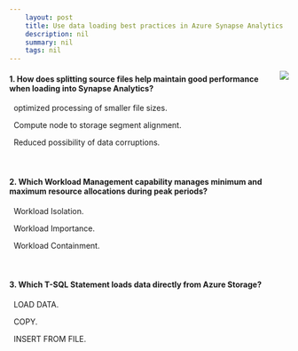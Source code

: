 ```yaml
---
    layout: post
    title: Use data loading best practices in Azure Synapse Analytics 
    description: nil
    summary: nil
    tags: nil
---
```



 <a target="_blank" href="https://docs.microsoft.com/en-us/learn/modules/use-data-loading-best-practices-azure-synapse-analytics/11-knowledge-check/"><i class="fas fa-external-link-alt"></i> </a>
 <img align="right" src="https://docs.microsoft.com/en-us/learn/achievements/use-data-loading-best-practices-in-azure-synapse-analytics.svg">
####  1. How does splitting source files help maintain good performance when loading into Synapse Analytics?


<i class='far fa-square'></i> &nbsp;&nbsp;optimized processing of smaller file sizes.

<i class='fas fa-check-square' style='color: Dodgerblue;'></i> &nbsp;&nbsp;Compute node to storage segment alignment.

<i class='far fa-square'></i> &nbsp;&nbsp;Reduced possibility of data corruptions.
<br />
<br />
<br />

####  2. Which Workload Management capability manages minimum and maximum resource allocations during peak periods?


<i class='fas fa-check-square' style='color: Dodgerblue;'></i> &nbsp;&nbsp;Workload Isolation.

<i class='far fa-square'></i> &nbsp;&nbsp;Workload Importance.

<i class='far fa-square'></i> &nbsp;&nbsp;Workload Containment.
<br />
<br />
<br />

####  3. Which T-SQL Statement loads data directly from Azure Storage?


<i class='far fa-square'></i> &nbsp;&nbsp;LOAD DATA.

<i class='fas fa-check-square' style='color: Dodgerblue;'></i> &nbsp;&nbsp;COPY.

<i class='far fa-square'></i> &nbsp;&nbsp;INSERT FROM FILE.
<br />
<br />
<br />
